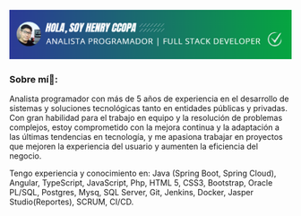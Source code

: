 ![logo](https://github.com/henryccopa/henryccopa/blob/main/2024-12-09_14-20.png)
### Sobre mí🧑:

Analista programador con más de 5 años de experiencia en el desarrollo de sistemas y soluciones tecnológicas tanto en entidades públicas y privadas. Con gran habilidad para el trabajo en equipo y la resolución de problemas complejos, estoy comprometido con la mejora continua y la adaptación a las últimas tendencias en tecnología, y me apasiona trabajar en proyectos que mejoren la experiencia del usuario y aumenten la eficiencia del negocio.

Tengo experiencia y conocimiento en: Java (Spring Boot, Spring Cloud), Angular, TypeScript, JavaScript, Php, HTML 5, CSS3, Bootstrap, Oracle PL/SQL, Postgres, Mysq, SQL Server, Git, Jenkins, Docker, Jasper Studio(Reportes), SCRUM, CI/CD.
